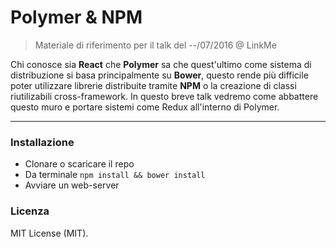 # Polymer & NPM
> Materiale di riferimento per il talk del --/07/2016 @ LinkMe

Chi conosce sia **React** che **Polymer** sa che quest'ultimo come sistema di distribuzione si basa principalmente su **Bower**, questo rende più difficile poter utilizzare librerie distribuite tramite **NPM** o la creazione di classi riutilizabili cross-framework. In questo breve talk vedremo come abbattere questo muro e portare sistemi come Redux all'interno di Polymer.

---

### Installazione
- Clonare o scaricare il repo
- Da terminale ``` npm install && bower install ```
- Avviare un web-server

### Licenza
MIT License (MIT).
